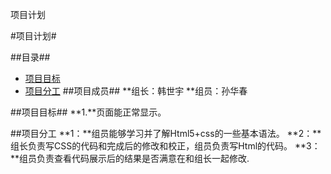 项目计划

#项目计划#


##目录##


* [项目目标](#项目目标)
* [项目分工](#项目分工)
<a name = "项目目标"></a>
##项目成员##
**组长：韩世宇
**组员：孙华春


<a name = "项目目标"></a>
##项目目标##
**1.**页面能正常显示。

<a name ="项目分工"></a>
##项目分工
**1：**组员能够学习并了解Html5+css的一些基本语法。
**2：**组长负责写CSS的代码和完成后的修改和校正，组员负责写Html的代码。
**3：**组员负责查看代码展示后的结果是否满意在和组长一起修改.
